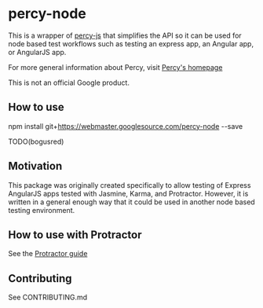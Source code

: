 # percy-node

This is a wrapper of [percy-js](https://github.com/percy/percy-js) that simplifies the API so it can be used for node based test workflows such as testing an express app, an Angular app, or AngularJS app.

For more general information about Percy, visit [Percy's homepage](https://percy.io/)

This is not an official Google product.

## How to use

npm install
  git+https://webmaster.googlesource.com/percy-node
 --save

TODO(bogusred)

## Motivation
This package was originally created specifically to allow testing of Express AngularJS apps tested with Jasmine, Karma, and Protractor. However, it is written in a general enough way that it could be used in another node based testing environment.


## How to use with Protractor
See the [Protractor guide](/docs/protractor.md)

## Contributing
See CONTRIBUTING.md
